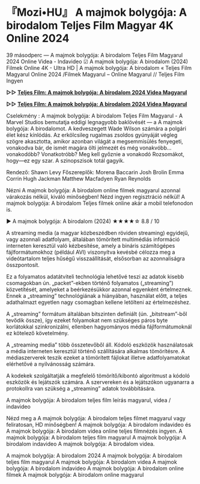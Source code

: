 # 『Mozi•HU』 A majmok bolygója: A birodalom Teljes Film Magyar 4K Online 2024

39 másodperc — A majmok bolygója: A birodalom Teljes Film Magyarul 2024 Online Videa - Indavideo ☑ A majmok bolygója: A birodalom (2024) Filmek Online 4K - Ultra HD | A majmok bolygója: A birodalom « Teljes Film Magyarul Online 2024 /Filmek Magyarul – Online Magyarul // Teljes Film Ingyen

**▷▷ [Teljes Film: A majmok bolygója: A birodalom 2024 Videa Magyarul](https://is.gd/CMXuZl)**

**▷▷ [Teljes Film: A majmok bolygója: A birodalom 2024 Videa Magyarul](https://is.gd/CMXuZl)**

Cselekmény : A majmok bolygója: A birodalom Teljes Film Magyarul - A Marvel Studios bemutatja eddigi legnagyobb baklövését — a A majmok bolygója: A birodalomot. A kedveszegett Wade Wilson számára a polgári élet kész kínlódás. Az erkölcsileg rugalmas zsoldos gyúnyáját végleg szögre akasztotta, amikor azonban világát a megsemmisülés fenyegeti, vonakodva bár, de ismét magára ölti jelmezét és még vonakvóbb... vonakodóbb? Vonatkotróbb? Meg kell győznie a vonakodó Rozsomákot, hogy—ez egy szar. A szinopszisok totál gagyik.

Rendező: Shawn Levy
Főszereplők: Morena Baccarin Josh Brolin Emma Corrin Hugh Jackman Matthew Macfadyen Ryan Reynolds

Nézni A majmok bolygója: A birodalom online filmek magyarul azonnal várakozás nélkül, kiváló minőségben! Nézd ingyen regisztráció nélkül! A majmok bolygója: A birodalom Teljes filmek online akár a mobil telefonodon is.

▶️ A majmok bolygója: A birodalom (2024) ★★★★☆ 8.8 / 10

A streaming media (a magyar közbeszédben röviden streaming) egyidejű, vagy azonnali adatfolyam, általában tömörített multimédiás információ interneten keresztül való kézbesítése, amely a bináris számítógépes fájlformátumokhoz (például AVI) viszonyítva kevésbé célozza meg a videótartalom teljes hűségű visszaállítását, elsősorban az azonnaliságra összpontosít.

Ez a folyamatos adatátviteli technológia lehetővé teszi az adatok kisebb csomagokban ún. „packet”-ekben történő folyamatos („streaming”) közvetítését, amelyeket a beérkezésükkor azonnal egyenként értelmeznek. Ennek a „streaming” technológiának a hiányában, használat előtt, a teljes adathalmazt egyetlen nagy csomagban kellene letölteni az értelmezéshez.

A „streaming” formátum általában bitszinten definiált (ún. „bitstream”-ből tevődik össze), így ezeket folyamokat nem szükséges páros byte korlátokkal szinkronizálni, ellenben hagyományos média fájlformátumoknál ez kötelező követelmény.

A „streaming media” több összetevőből áll. Kódoló eszközök használatosak a média interneten keresztül történő szállítására alkalmas tömörítésre. A médiaszerverek teszik ezeket a tömörített fájlokat illetve adatfolyamatokat elérhetővé a nyilvánosság számára.

A kodekek szolgáltatják a megfelelő tömörítő/kibontó algoritmust a kódoló eszközök és lejátszók számára. A szervereken és a lejátszókon ugyanarra a protokollra van szükség a „streaming” adatok továbbítására.

A majmok bolygója: A birodalom teljes film leírás magyarul, videa / indavideo

Nézd meg a A majmok bolygója: A birodalom teljes filmet magyarul vagy feliratosan, HD minőségben! A majmok bolygója: A birodalom indavideo és A majmok bolygója: A birodalom videa online teljes filmnézés ingyen. A majmok bolygója: A birodalom teljes film magyarul A majmok bolygója: A birodalom indavideo A majmok bolygója: A birodalom videa.

A majmok bolygója: A birodalom 2024
A majmok bolygója: A birodalom teljes film magyarul
A majmok bolygója: A birodalom videa
A majmok bolygója: A birodalom indavideo
A majmok bolygója: A birodalom online filmek
A majmok bolygója: A birodalom online magyarul
